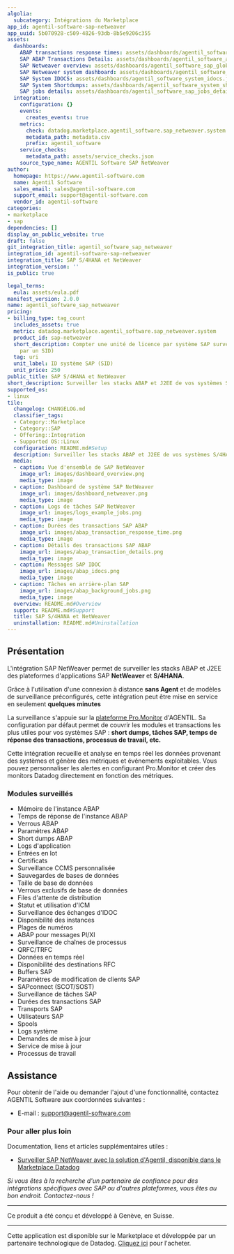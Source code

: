```yaml
---
algolia:
  subcategory: Intégrations du Marketplace
app_id: agentil-software-sap-netweaver
app_uuid: 5b070928-c509-4826-93db-8b5e9206c355
assets:
  dashboards:
    ABAP transactions response times: assets/dashboards/agentil_software_abap_transactions_response_times.json
    SAP ABAP Transactions Details: assets/dashboards/agentil_software_abap_transactions_details.json
    SAP Netweaver overview: assets/dashboards/agentil_software_sap_global_overview.json
    SAP Netweaver system dashboard: assets/dashboards/agentil_software_sap_netweaver_system.json
    SAP System IDOCS: assets/dashboards/agentil_software_system_idocs.json
    SAP System Shortdumps: assets/dashboards/agentil_software_system_shortdumps.json
    SAP jobs details: assets/dashboards/agentil_software_sap_jobs_details.json
  integration:
    configuration: {}
    events:
      creates_events: true
    metrics:
      check: datadog.marketplace.agentil_software.sap_netweaver.system
      metadata_path: metadata.csv
      prefix: agentil_software
    service_checks:
      metadata_path: assets/service_checks.json
    source_type_name: AGENTIL Software SAP NetWeaver
author:
  homepage: https://www.agentil-software.com
  name: Agentil Software
  sales_email: sales@agentil-software.com
  support_email: support@agentil-software.com
  vendor_id: agentil-software
categories:
- marketplace
- sap
dependencies: []
display_on_public_website: true
draft: false
git_integration_title: agentil_software_sap_netweaver
integration_id: agentil-software-sap-netweaver
integration_title: SAP S/4HANA et NetWeaver
integration_version: ''
is_public: true

legal_terms:
  eula: assets/eula.pdf
manifest_version: 2.0.0
name: agentil_software_sap_netweaver
pricing:
- billing_type: tag_count
  includes_assets: true
  metric: datadog.marketplace.agentil_software.sap_netweaver.system
  product_id: sap-netweaver
  short_description: Compter une unité de licence par système SAP surveillé (identifié
    par un SID)
  tag: uri
  unit_label: ID système SAP (SID)
  unit_price: 250
public_title: SAP S/4HANA et NetWeaver
short_description: Surveiller les stacks ABAP et J2EE de vos systèmes S/4HANA et NetWeaver
supported_os:
- linux
tile:
  changelog: CHANGELOG.md
  classifier_tags:
  - Category::Marketplace
  - Category::SAP
  - Offering::Integration
  - Supported OS::Linux
  configuration: README.md#Setup
  description: Surveiller les stacks ABAP et J2EE de vos systèmes S/4HANA et NetWeaver
  media:
  - caption: Vue d'ensemble de SAP NetWeaver
    image_url: images/dashboard_overview.png
    media_type: image
  - caption: Dashboard de système SAP NetWeaver
    image_url: images/dashboard_netweaver.png
    media_type: image
  - caption: Logs de tâches SAP NetWeaver
    image_url: images/logs_example_jobs.png
    media_type: image
  - caption: Durées des transactions SAP ABAP
    image_url: images/abap_transaction_response_time.png
    media_type: image
  - caption: Détails des transactions SAP ABAP
    image_url: images/abap_transaction_details.png
    media_type: image
  - caption: Messages SAP IDOC
    image_url: images/abap_idocs.png
    media_type: image
  - caption: Tâches en arrière-plan SAP
    image_url: images/abap_background_jobs.png
    media_type: image
  overview: README.md#Overview
  support: README.md#Support
  title: SAP S/4HANA et NetWeaver
  uninstallation: README.md#Uninstallation
---
```




## Présentation
L'intégration SAP NetWeaver permet de surveiller les stacks ABAP et J2EE des plateformes d'applications SAP **NetWeaver** et **S/4HANA**.

Grâce à l'utilisation d'une connexion à distance **sans Agent** et de modèles de surveillance préconfigurés, cette intégration peut être mise en service en seulement **quelques minutes**

La surveillance s'appuie sur la [plateforme Pro.Monitor][1] d'AGENTIL. Sa configuration par défaut permet de couvrir les modules et transactions les plus utiles pour vos systèmes SAP : **short dumps, tâches SAP, temps de réponse des transactions, processus de travail, etc.**

Cette intégration recueille et analyse en temps réel les données provenant des systèmes et génère des métriques et événements exploitables. Vous pouvez personnaliser les alertes en configurant Pro.Monitor et créer des monitors Datadog directement en fonction des métriques.

### Modules surveillés

- Mémoire de l'instance ABAP
- Temps de réponse de l'instance ABAP
- Verrous ABAP
- Paramètres ABAP
- Short dumps ABAP
- Logs d'application
- Entrées en lot
- Certificats
- Surveillance CCMS personnalisée
- Sauvegardes de bases de données
- Taille de base de données
- Verrous exclusifs de base de données
- Files d'attente de distribution
- Statut et utilisation d'ICM
- Surveillance des échanges d'IDOC
- Disponibilité des instances
- Plages de numéros
- ABAP pour messages PI/XI
- Surveillance de chaînes de processus
- QRFC/TRFC
- Données en temps réel
- Disponibilité des destinations RFC
- Buffers SAP
- Paramètres de modification de clients SAP
- SAPconnect (SCOT/SOST)
- Surveillance de tâches SAP
- Durées des transactions SAP
- Transports SAP
- Utilisateurs SAP
- Spools
- Logs système
- Demandes de mise à jour
- Service de mise à jour
- Processus de travail

## Assistance

Pour obtenir de l'aide ou demander l'ajout d'une fonctionnalité, contactez AGENTIL Software aux coordonnées suivantes :

- E-mail : [support@agentil-software.com][2]

### Pour aller plus loin

Documentation, liens et articles supplémentaires utiles :

- [Surveiller SAP NetWeaver avec la solution d'Agentil, disponible dans le Marketplace Datadog][5]

*Si vous êtes à la recherche d'un partenaire de confiance pour des intégrations spécifiques avec SAP ou d'autres plateformes, vous êtes au bon endroit. Contactez-nous !*

---
Ce produit a été conçu et développé à Genève, en Suisse.

[1]: https://www.agentil-software.com
[2]: mailto:support@agentil-software.com
[3]: https://softwaredownloads.sap.com/file/0020000000507122021
[4]: https://wiki.agentil-software.com/doku.php?id=products:promonitor:6.8:userguide:configuration
[5]: https://www.datadoghq.com/blog/sap-netweaver-monitoring-agentil-datadog-marketplace/
---
Cette application est disponible sur le Marketplace et développée par un partenaire technologique de Datadog. <a href="https://app.datadoghq.com/marketplace/app/agentil-software-sap-netweaver" target="_blank">Cliquez ici</a> pour l'acheter.
